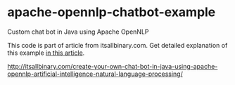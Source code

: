 # apache-opennlp-chatbot-example
Custom chat bot in Java using Apache OpenNLP

  This code is part of article from itsallbinary.com. Get detailed explanation of this example [in this article](http://itsallbinary.com/create-your-own-chat-bot-in-java-using-apache-opennlp-artificial-intelligence-natural-language-processing/).
  
  http://itsallbinary.com/create-your-own-chat-bot-in-java-using-apache-opennlp-artificial-intelligence-natural-language-processing/
